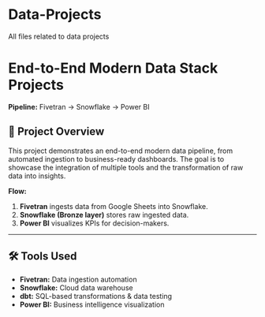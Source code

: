 # Data-Projects
All files related to data projects

# End-to-End Modern Data Stack Projects

**Pipeline:** Fivetran → Snowflake → Power BI

## 📌 Project Overview
This project demonstrates an end-to-end modern data pipeline, from automated ingestion to business-ready dashboards. The goal is to showcase the integration of multiple tools and the transformation of raw data into insights.


**Flow:**
1. **Fivetran** ingests data from Google Sheets into Snowflake.
2. **Snowflake (Bronze layer)** stores raw ingested data.
3. **Power BI** visualizes KPIs for decision-makers.

---

## 🛠 Tools Used
- **Fivetran:** Data ingestion automation
- **Snowflake:** Cloud data warehouse
- **dbt:** SQL-based transformations & data testing
- **Power BI:** Business intelligence visualization

